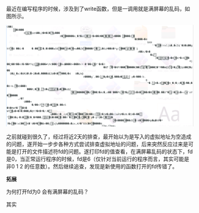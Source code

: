 最近在编写程序的时候，涉及到了write函数，但是一调用就是满屏幕的乱码，如图所示。

![title](../.local/static/2019/7/5/write_error.1567135454253.png)

之前就碰到很久了，经过将近2天的排查，最开始以为是写入的虚拟地址为空造成的问题，遂开始一步步各种方式尝试排查虚拟地址的问题，后来突然反应过来是可能是打开的文件描述符fd的问题。遂打印fd的值查看，在满屏幕乱码的状态下，fd是0，当正常运行程序的时候，fd是6（仅针对当前运行的程序而言，其实可能是非0 1 2 的任意数）。然后继续追查，发现是新使用的函数打开的fd传错了。

**拓展**

为何打开fd为0 会有满屏幕的乱码？

其实